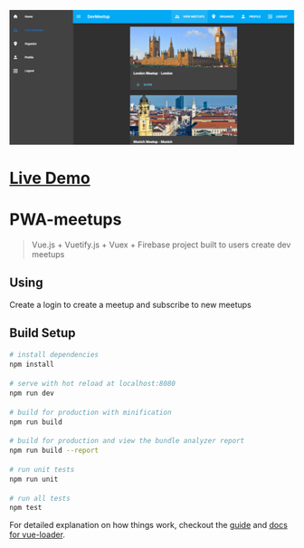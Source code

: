 ![screenshot](screenshot.png?raw=true "screenshot")

# [Live Demo](https://meetupsproject.firebaseapp.com/)

# PWA-meetups

> Vue.js + Vuetify.js + Vuex + Firebase project built to users create dev meetups

## Using

Create a login to create a meetup and subscribe to new meetups

## Build Setup

``` bash
# install dependencies
npm install

# serve with hot reload at localhost:8080
npm run dev

# build for production with minification
npm run build

# build for production and view the bundle analyzer report
npm run build --report

# run unit tests
npm run unit

# run all tests
npm test
```

For detailed explanation on how things work, checkout the [guide](http://vuejs-templates.github.io/webpack/) and [docs for vue-loader](http://vuejs.github.io/vue-loader).

